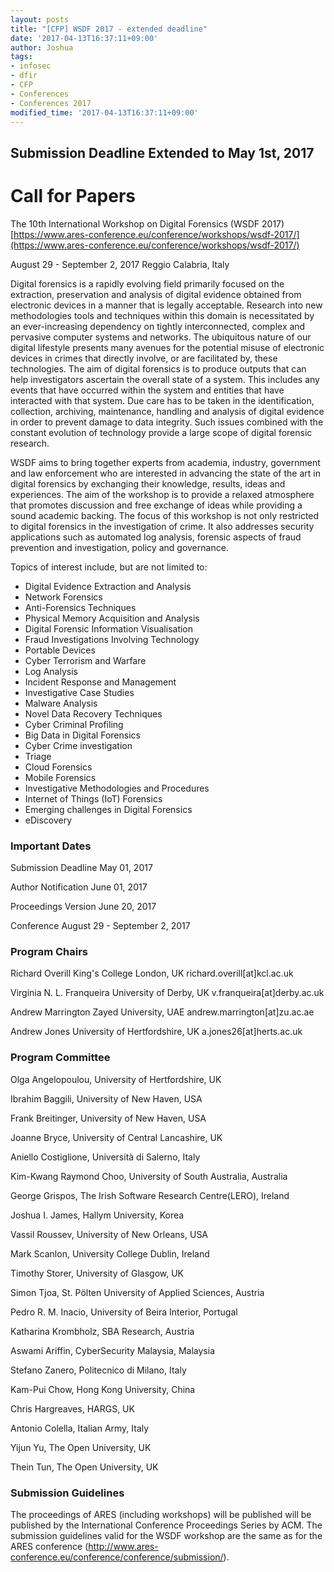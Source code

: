 ```yaml
---
layout: posts
title: "[CFP] WSDF 2017 - extended deadline"
date: '2017-04-13T16:37:11+09:00'
author: Joshua
tags:
- infosec
- dfir
- CFP
- Conferences
- Conferences 2017
modified_time: '2017-04-13T16:37:11+09:00'
---
```

## Submission Deadline Extended to May 1st, 2017 ##

# Call for Papers #
  The 10th International Workshop on Digital Forensics (WSDF 2017)
  [https://www.ares-conference.eu/conference/workshops/wsdf-2017/](https://www.ares-conference.eu/conference/workshops/wsdf-2017/)

  August 29 - September 2, 2017
  Reggio Calabria, Italy


Digital forensics is a rapidly evolving field primarily focused on the extraction, preservation and analysis of digital evidence obtained from electronic devices in a manner that is legally acceptable. Research into new methodologies tools and techniques within this domain is necessitated by an ever-increasing dependency on tightly interconnected, complex and pervasive computer systems and networks. The ubiquitous nature of our digital lifestyle presents many avenues for the potential misuse of electronic devices in crimes that directly involve, or are facilitated by, these technologies. The aim of digital forensics is to produce outputs that can help investigators ascertain the overall state of a system. This includes any events that have occurred within the system and entities that have interacted with that system. Due care has to be taken in the identification, collection, archiving, maintenance, handling and analysis of digital evidence in order to prevent damage to data integrity. Such issues combined with the constant evolution of technology provide a large scope of digital forensic research.

WSDF aims to bring together experts from academia, industry, government and law enforcement who are interested in advancing the state of the art in digital forensics by exchanging their knowledge, results, ideas and experiences. The aim of the workshop is to provide a relaxed atmosphere that promotes discussion and free exchange of ideas while providing a sound academic backing. The focus of this workshop is not only restricted to digital forensics in the investigation of crime. It also addresses security applications such as automated log analysis, forensic aspects of fraud prevention and investigation, policy and governance.

Topics of interest include, but are not limited to:

* Digital Evidence Extraction and Analysis
* Network Forensics
* Anti-Forensics Techniques
* Physical Memory Acquisition and Analysis
* Digital Forensic Information Visualisation
* Fraud Investigations Involving Technology
* Portable Devices
* Cyber Terrorism and Warfare
* Log Analysis
* Incident Response and Management
* Investigative Case Studies
* Malware Analysis
* Novel Data Recovery Techniques
* Cyber Criminal Profiling
* Big Data in Digital Forensics
* Cyber Crime investigation
* Triage
* Cloud Forensics
* Mobile Forensics
* Investigative Methodologies and Procedures
* Internet of Things (IoT) Forensics
* Emerging challenges in Digital Forensics
* eDiscovery


### Important Dates ###
  Submission Deadline	 May 01, 2017

  Author Notification 	 June 01, 2017

  Proceedings Version	 June 20, 2017

  Conference 		 August 29 - September 2, 2017

### Program Chairs ###
  Richard Overill
  King's College London, UK
  richard.overill[at]kcl.ac.uk

  Virginia N. L. Franqueira
  University of Derby, UK
  v.franqueira[at]derby.ac.uk

  Andrew Marrington
  Zayed University, UAE
  andrew.marrington[at]zu.ac.ae

  Andrew Jones
  University of Hertfordshire, UK
  a.jones26[at]herts.ac.uk


### Program Committee ###
  Olga Angelopoulou, University of Hertfordshire, UK

  Ibrahim Baggili, University of New Haven, USA

  Frank Breitinger, University of New Haven, USA

  Joanne Bryce, University of Central Lancashire, UK

  Aniello Costiglione, Università di Salerno, Italy

  Kim-Kwang Raymond Choo, University of South Australia, Australia

  George Grispos, The Irish Software Research Centre(LERO), Ireland

  Joshua I. James, Hallym University, Korea

  Vassil Roussev, University of New Orleans, USA

  Mark Scanlon, University College Dublin, Ireland

  Timothy Storer, University of Glasgow, UK

  Simon Tjoa, St. Pölten University of Applied Sciences, Austria

  Pedro R. M. Inacio, University of Beira Interior, Portugal

  Katharina Krombholz, SBA Research, Austria

  Aswami Ariffin, CyberSecurity Malaysia, Malaysia

  Stefano Zanero, Politecnico di Milano, Italy

  Kam-Pui Chow, Hong Kong University, China

  Chris Hargreaves, HARGS, UK

  Antonio Colella, Italian Army, Italy

  Yijun Yu, The Open University, UK

  Thein Tun, The Open University, UK

### Submission Guidelines ###
The proceedings of ARES (including workshops) will be published will be published by the International Conference Proceedings Series by ACM. The submission guidelines valid for the WSDF workshop are the same as for the ARES conference (http://www.ares-conference.eu/conference/conference/submission/).
